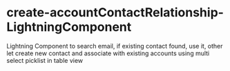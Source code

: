 # create-accountContactRelationship-LightningComponent
Lightning Component to search email, if existing contact found, use it, other let create new contact and associate with existing accounts using multi select picklist in table view
